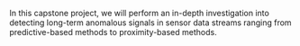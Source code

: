 In this capstone project, we will perform an in-depth investigation into detecting long-term anomalous signals in sensor data streams ranging from predictive-based methods to proximity-based methods.
